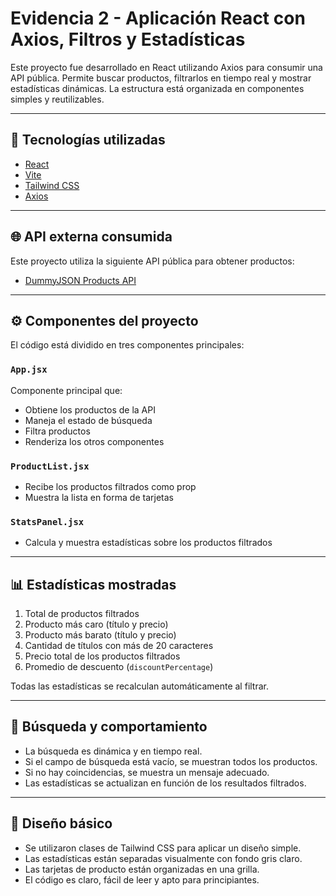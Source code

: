 #  Evidencia 2 - Aplicación React con Axios, Filtros y Estadísticas

Este proyecto fue desarrollado en React utilizando Axios para consumir una API pública. Permite buscar productos, filtrarlos en tiempo real y mostrar estadísticas dinámicas. La estructura está organizada en componentes simples y reutilizables.

---

## 🚀 Tecnologías utilizadas

- [React](https://reactjs.org/)
- [Vite](https://vitejs.dev/)
- [Tailwind CSS](https://tailwindcss.com/)
- [Axios](https://axios-http.com/)

---

## 🌐 API externa consumida

Este proyecto utiliza la siguiente API pública para obtener productos:

- [DummyJSON Products API](https://dummyjson.com/products)

---

## ⚙️ Componentes del proyecto

El código está dividido en tres componentes principales:

### `App.jsx`
Componente principal que:
- Obtiene los productos de la API
- Maneja el estado de búsqueda
- Filtra productos
- Renderiza los otros componentes

### `ProductList.jsx`
- Recibe los productos filtrados como prop
- Muestra la lista en forma de tarjetas

### `StatsPanel.jsx`
- Calcula y muestra estadísticas sobre los productos filtrados

---

## 📊 Estadísticas mostradas

1. Total de productos filtrados
2. Producto más caro (título y precio)
3. Producto más barato (título y precio)
4. Cantidad de títulos con más de 20 caracteres
5. Precio total de los productos filtrados
6. Promedio de descuento (`discountPercentage`)

Todas las estadísticas se recalculan automáticamente al filtrar.

---

## 🔎 Búsqueda y comportamiento

- La búsqueda es dinámica y en tiempo real.
- Si el campo de búsqueda está vacío, se muestran todos los productos.
- Si no hay coincidencias, se muestra un mensaje adecuado.
- Las estadísticas se actualizan en función de los resultados filtrados.

---

## 🎨 Diseño básico

- Se utilizaron clases de Tailwind CSS para aplicar un diseño simple.
- Las estadísticas están separadas visualmente con fondo gris claro.
- Las tarjetas de producto están organizadas en una grilla.
- El código es claro, fácil de leer y apto para principiantes.






